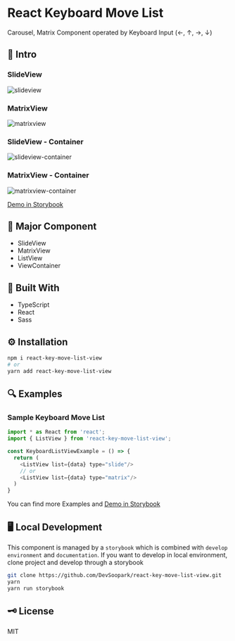 <h1> React Keyboard Move List</h1>
Carousel, Matrix Component operated by Keyboard Input (←, ↑, →, ↓)



## 💽 Intro

### SlideView

 ![slideview](https://github.com/DevSoopark/react-key-move-list-view/raw/master/SlideView-Demo.gif)

### MatrixView

 ![matrixview](https://github.com/DevSoopark/react-key-move-list-view/raw/master/MatrixView-Demo.gif)

### SlideView - Container
![slideview-container](https://github.com/DevSoopark/react-key-move-list-view/raw/master/SlideView-Container-Demo.gif)

### MatrixView - Container
![matrixview-container](https://github.com/DevSoopark/react-key-move-list-view/raw/master/MatrixView-Container-Demo.gif)


[Demo in Storybook](https://DevSoopark.github.io/react-key-move-list-view/)



## 🌟 Major Component


- SlideView
- MatrixView
- ListView
- ViewContainer



## 🔨 Built With


- TypeScript
- React
- Sass



## ⚙️ Installation


```sh
npm i react-key-move-list-view
# or
yarn add react-key-move-list-view
```



## 🔍 Examples


### Sample Keyboard Move List

```javascript
import * as React from 'react';
import { ListView } from 'react-key-move-list-view';

const KeyboardListViewExample = () => {
  return (
    <ListView list={data} type="slide"/>
    // or 
    <ListView list={data} type="matrix"/>
  )
}
```

You can find more Examples and [Demo in Storybook](https://DevSoopark.github.io/react-key-move-list-view/)



## 🖥 Local Development


This component is managed by a `storybook` which is combined with `develop environment` and `documentation`. If you want to develop in local environment, clone project and develop through a storybook

```sh
git clone https://github.com/DevSoopark/react-key-move-list-view.git
yarn
yarn run storybook
```



## 🗝 License


MIT